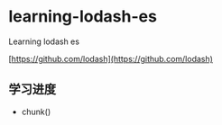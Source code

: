 # learning-lodash-es
Learning lodash es

[https://github.com/lodash](https://github.com/lodash)


## 学习进度

* chunk() 

